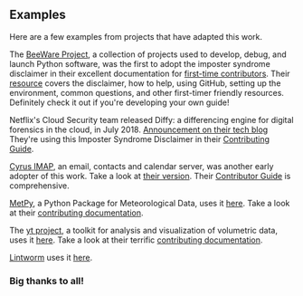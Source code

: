 ## Examples

Here are a few examples from projects that have adapted this work.

The [BeeWare Project](https://pybee.org/), a collection of projects used to develop, debug, and launch Python software, was the first to adopt the imposter syndrome disclaimer in their excellent documentation for [first-time contributors](https://pybee.org/contributing/how/first-time/imposter-syndrome/). Their [resource](https://pybee.org/contributing/how/first-time/) covers the disclaimer, how to help, using GitHub, setting up the environment, common questions, and other first-timer friendly resources. Definitely check it out if you're developing your own guide!

Netflix's Cloud Security team released Diffy: a differencing engine for digital forensics in the cloud, in July 2018. [Announcement on their tech blog](https://medium.com/netflix-techblog/netflix-sirt-releases-diffy-a-differencing-engine-for-digital-forensics-in-the-cloud-37b71abd2698) They're using this Imposter Syndrome Disclaimer in their [Contributing Guide](https://diffy.readthedocs.io/en/latest/). 

[Cyrus IMAP](https://www.cyrusimap.org/index.html), an email, contacts and calendar server, was another early adopter of this work. Take a look at [their version](https://www.cyrusimap.org/contribute.html). Their [Contributor Guide](https://www.cyrusimap.org/imap/developer.html#imap-developer) is comprehensive.

[MetPy](https://github.com/Unidata/MetPy), a Python Package for Meteorological Data, uses it [here](https://github.com/Unidata/MetPy#contributing). Take a look at their [contributing documentation](https://github.com/Unidata/MetPy/blob/master/CONTRIBUTING.md).

The [yt project](https://github.com/yt-project/yt), a toolkit for analysis and visualization of volumetric data, uses it [here](https://github.com/yt-project/yt#contributing). Take a look at their terrific [contributing documentation](https://github.com/yt-project/yt/blob/master/CONTRIBUTING.rst).

[Lintworm](https://github.com/jlabusch/lintworm) uses it [here](https://github.com/jlabusch/lintworm#how-to-contribute).

### Big thanks to all!

